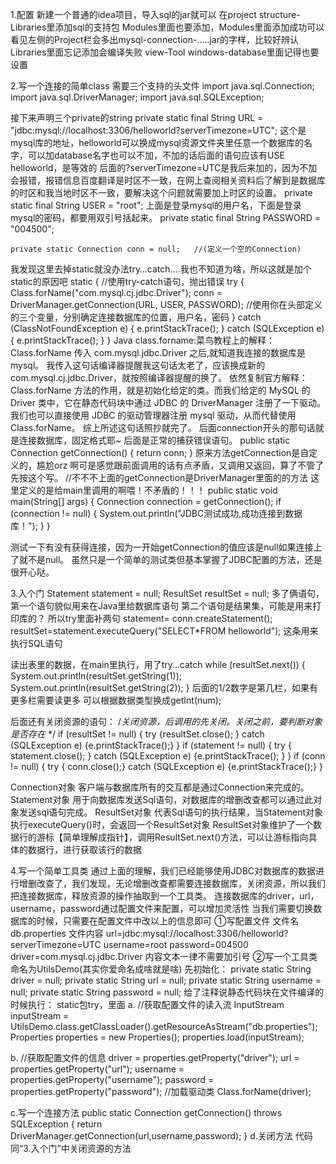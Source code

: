 1.配置
新建一个普通的idea项目，导入sql的jar就可以
在project structure-Libraries里添加sql的支持包
Modules里面也要添加，Modules里面添加成功可以看见左侧的Project栏会多出mysql-connection-…..jar的字样，比较好辨认
Libraries里面忘记添加会编译失败
view-Tool windows-database里面记得也要设置

2.写一个连接的简单class
需要三个支持的头文件
import java.sql.Connection;
import java.sql.DriverManager;
import java.sql.SQLException;

接下来声明三个private的string
   private static final String URL = "jdbc:mysql://localhost:3306/helloworld?serverTimezone=UTC";
  这个是mysql库的地址，helloworld可以换成mysql资源文件夹里任意一个数据库的名字，可以加database名字也可以不加，不加的话后面的语句应该有USE helloworld，是等效的
后面的?serverTimezone=UTC是我后来加的，因为不加会报错，报错信息百度翻译是时区不一致，在网上查阅相关资料后了解到是数据库的时区和我当地时区不一致，要解决这个问题就需要加上时区的设置。
    private static final String USER = "root";
   上面是登录mysql的用户名，下面是登录mysql的密码，都要用双引号括起来。
    private static final String PASSWORD = "004500";

    private static Connection conn = null;   //(定义一个空的Connection)

我发现这里去掉static就没办法try…catch….我也不知道为啥，所以这就是加个static的原因吧
  static {
        //使用try-catch语句，抛出错误
        try {
            Class.forName("com.mysql.cj.jdbc.Driver");
            conn = DriverManager.getConnection(URL, USER, PASSWORD);
            //使用你在头部定义的三个变量，分别确定连接数据库的位置，用户名，密码
        } catch (ClassNotFoundException e) {
            e.printStackTrace();
        } catch (SQLException e) {
            e.printStackTrace();
        }
    }
Java class.forname:菜鸟教程上的解释：Class.forName 传入 com.mysql.jdbc.Driver 之后,就知道我连接的数据库是 mysql。
  我传入这句话编译器提醒我这句话太老了，应该换成新的com.mysql.cj.jdbc.Driver，就按照编译器提醒的换了。
  依然复制官方解释：Class.forName 方法的作用，就是初始化给定的类。而我们给定的 MySQL 的 Driver 类中，它在静态代码块中通过 JDBC 的 DriverManager 注册了一下驱动。我们也可以直接使用 JDBC 的驱动管理器注册 mysql 驱动，从而代替使用 Class.forName。
  综上所述这句话照抄就完了。
  后面connection开头的那句话就是连接数据库，固定格式耶~
  后面是正常的捕获错误语句。
  public static Connection getConnection() {
        return conn;
    }
原来方法getConnection是自定义的，尴尬orz
啊可是感觉跟前面调用的话有点矛盾，又调用又返回，算了不管了先按这个写。
//不不不上面的getConnection是DriverManager里面的的方法
这里定义的是给main里调用的啊喂！不矛盾的！！！
  public static void main(String[] args) {
        Connection connection = getConnection();
        if (connection != null) {
            System.out.println("JDBC测试成功,成功连接到数据库！");
        }
    }

测试一下有没有获得连接，因为一开始getConnection的值应该是null如果连接上了就不是null。
  虽然只是一个简单的测试类但基本掌握了JDBC配置的方法，还是很开心哒。

3.入个门
Statement statement = null;
ResultSet resultSet = null;
多了俩语句，第一个语句貌似用来在Java里给数据库语句
第二个语句是结果集，可能是用来打印库的？
所以try里面补两句
statement= conn.createStatement();
resultSet=statement.executeQuery("SELECT*FROM helloworld");
这条用来执行SQL语句

读出表里的数据，在main里执行，用了try…catch
while (resultSet.next()) {
                System.out.println(resultSet.getString(1));
                System.out.println(resultSet.getString(2));
           }
后面的1/2数字是第几栏，如果有更多栏需要读更多
可以根据数据类型换成getInt(num);

后面还有关闭资源的语句：
 /*关闭资源，后调用的先关闭。关闭之前，要判断对象是否存在* */
if (resultSet != null) {
      try {resultSet.close(); } catch (SQLException e) {e.printStackTrace();}
     }
 if (statement != null) {
   try { statement.close(); } catch (SQLException e) {e.printStackTrace(); }
     }
if (conn != null) {
     try { conn.close();} catch (SQLException e) {e.printStackTrace();}
     }

Connection对象 客户端与数据库所有的交互都是通过Connection来完成的。
Statement对象 用于向数据库发送Sql语句，对数据库的增删改查都可以通过此对象发送sql语句完成。
ResultSet对象 代表Sql语句的执行结果，当Statement对象执行executeQuery()时，会返回一个ResultSet对象
  ResultSet对象维护了一个数据行的游标【简单理解成指针】，调用ResultSet.next()方法，可以让游标指向具体的数据行，进行获取该行的数据

4.写一个简单工具类
  通过上面的理解，我们已经能够使用JDBC对数据库的数据进行增删改查了，我们发现，无论增删改查都需要连接数据库，关闭资源，所以我们把连接数据库，释放资源的操作抽取到一个工具类。
  连接数据库的driver，url，username，password通过配置文件来配置，可以增加灵活性
当我们需要切换数据库的时候，只需要在配置文件中改以上的信息即可
①写配置文件
 文件名db.properties 
文件内容
url=jdbc:mysql://localhost:3306/helloworld?serverTimezone=UTC
username=root
password=004500
driver=com.mysql.cj.jdbc.Driver
内容文本一律不需要加引号
②写一个工具类命名为UtilsDemo(其实你爱命名成啥就是啥)
先初始化：
    private static String  driver = null;
    private static String  url = null;
    private static String  username = null;
    private static String password = null;
给了注释说静态代码块在文件编译的时候执行：
static包try，里面
a.
//获取配置文件的读入流
InputStream inputStream = UtilsDemo.class.getClassLoader().getResourceAsStream("db.properties");            Properties properties = new Properties();
properties.load(inputStream);

b.
//获取配置文件的信息
driver = properties.getProperty("driver");
url = properties.getProperty("url");
username = properties.getProperty("username");
password = properties.getProperty("password");
//加载驱动类
Class.forName(driver);

c.写一个连接方法
    public static Connection getConnection() throws SQLException {
        return DriverManager.getConnection(url,username,password);
    }
d.关闭方法
代码同“3.入个门”中关闭资源的方法
